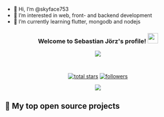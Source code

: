 - 👋 Hi, I’m @skyface753
- 👀 I’m interested in web, front- and backend development
- 🌱 I’m currently learning flutter, mongodb and nodejs

<h3 align="center">
  Welcome to Sebastian Jörz's profile!
  <img src="https://media.giphy.com/media/hvRJCLFzcasrR4ia7z/giphy.gif" width="28">
</h3>


<p align="center">
  <a href="https://github.com/DenverCoder1/readme-typing-svg"><img src="https://readme-typing-svg.herokuapp.com/?lines=Leisure+full+stack+developer;Developer+of+SkyManager;Flutter%2C+NodeJS%2C+Java+etc.&center=true&width=440&height=45&color=f75c7e&vCenter=true&size=22"></a>
</p>

<br/>

<!-- Social badges section -->
<p align="center">
  <a href="https://github.com/skyface753?tab=repositories&sort=stargazers">
    <img alt="total stars" title="Total stars on GitHub" src="https://custom-icon-badges.herokuapp.com/badge/dynamic/json?logo=star&color=55960c&labelColor=488207&label=Stars&style=for-the-badge&query=%24.stars&url=https://api.github-star-counter.workers.dev/user/skyface753"/></a>
  <a href="https://github.com/skyface753?tab=followers">
    <img alt="followers" title="Follow me on Github" src="https://custom-icon-badges.herokuapp.com/github/followers/skyface753?color=236ad3&labelColor=1155ba&style=for-the-badge&logo=person-add&label=Follow&logoColor=white"/></a>
</p>

<p align="center" >
<a href="https://github.com/anuraghazra/github-readme-stats"> 
    <img  src="https://github-readme-stats.vercel.app/api?username=skyface753&&show_icons=true&theme=radical"/>
  </a>

</p>

## 📘 My top open source projects

<!---
skyface753/skyface753 is a ✨ special ✨ repository because its `README.md` (this file) appears on your GitHub profile.
You can click the Preview link to take a look at your changes.
--->
